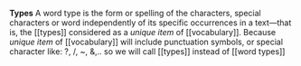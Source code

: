 **Types**
A word type is the form or spelling of the characters, special characters or word independently of its specific occurrences in a text—that is, the [[types]] considered as a *unique item* of [[vocabulary]].
Because *unique item* of [[vocabulary]] will include punctuation symbols, or special character like: ?, /, ~, &,.. so we will call [[types]] instead of [[word types]]